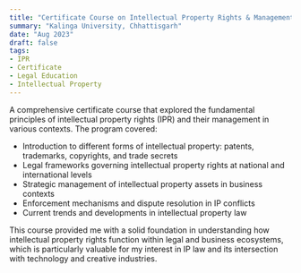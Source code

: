 ```yaml
---
title: "Certificate Course on Intellectual Property Rights & Management"
summary: "Kalinga University, Chhattisgarh"
date: "Aug 2023"
draft: false
tags:
- IPR
- Certificate
- Legal Education
- Intellectual Property
---
```


A comprehensive certificate course that explored the fundamental principles of intellectual property rights (IPR) and their management in various contexts. The program covered:

- Introduction to different forms of intellectual property: patents, trademarks, copyrights, and trade secrets
- Legal frameworks governing intellectual property rights at national and international levels
- Strategic management of intellectual property assets in business contexts
- Enforcement mechanisms and dispute resolution in IP conflicts
- Current trends and developments in intellectual property law

This course provided me with a solid foundation in understanding how intellectual property rights function within legal and business ecosystems, which is particularly valuable for my interest in IP law and its intersection with technology and creative industries. 